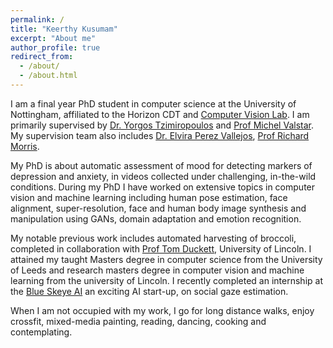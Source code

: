 ```yaml
---
permalink: /
title: "Keerthy Kusumam"
excerpt: "About me"
author_profile: true
redirect_from: 
  - /about/
  - /about.html
---
```


I am a final year PhD student in computer science at the University of Nottingham, affiliated to the Horizon CDT and <a href="#">Computer Vision Lab</a>. 
I am primarily supervised by <a href="#">Dr. Yorgos Tzimiropoulos</a> and <a href="#">Prof Michel Valstar</a>. My supervision team also includes  <a href="#">Dr. Elvira Perez Vallejos</a>, <a href="#"> Prof Richard Morris</a>. 

My PhD is about automatic assessment of mood for detecting markers of depression and anxiety, in videos collected under challenging, in-the-wild conditions. During my PhD I have worked on extensive topics in computer vision and machine learning including human pose estimation, face alignment, super-resolution, face and human body image synthesis and manipulation using GANs, domain adaptation and emotion recognition. 

My notable previous work includes automated harvesting of broccoli, completed in collaboration with  <a href="#">Prof Tom Duckett</a>, University of Lincoln. I attained my taught Masters degree in computer science from the University of Leeds and research masters degree in computer vision and machine learning from the university of Lincoln. I recently completed an internship at the  <a href="#">Blue Skeye AI</a> an exciting AI start-up, on social gaze estimation.

When I am not occupied with my work, I go for long distance walks, enjoy crossfit, mixed-media painting, reading, dancing, cooking and contemplating.






